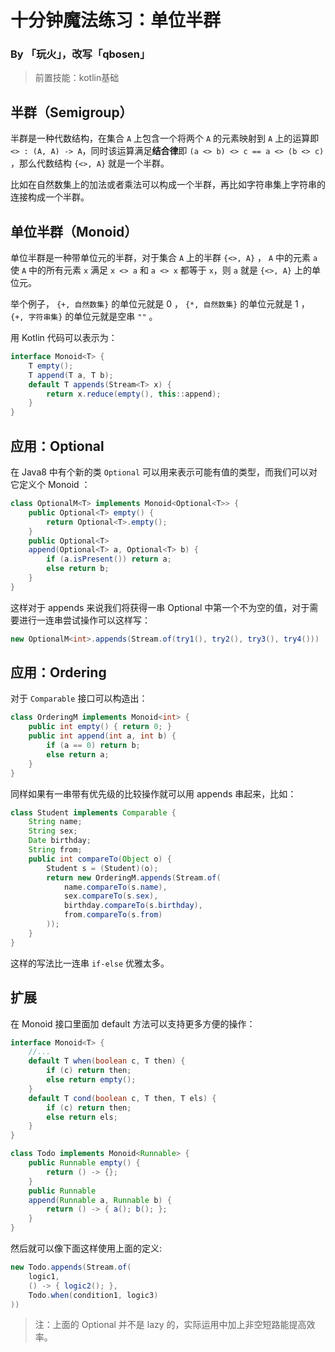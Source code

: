 # 十分钟魔法练习：单位半群

### By 「玩火」，改写「qbosen」

> 前置技能：kotlin基础

## 半群（Semigroup）

半群是一种代数结构，在集合 `A` 上包含一个将两个 `A` 的元素映射到 `A` 上的运算即 `<> : (A, A) -> A​` ，同时该运算满足**结合律**即 `(a <> b) <> c == a <> (b <> c)` ，那么代数结构 `{<>, A}` 就是一个半群。

比如在自然数集上的加法或者乘法可以构成一个半群，再比如字符串集上字符串的连接构成一个半群。

## 单位半群（Monoid）

单位半群是一种带单位元的半群，对于集合 `A` 上的半群 `{<>, A}` ， `A` 中的元素 `a` 使 `A` 中的所有元素 `x` 满足 `x <> a` 和 `a <> x` 都等于 `x`，则 `a` 就是 `{<>, A}` 上的单位元。

举个例子， `{+, 自然数集}` 的单位元就是 0 ， `{*, 自然数集}` 的单位元就是 1 ， `{+, 字符串集}` 的单位元就是空串 `""` 。

用 Kotlin 代码可以表示为：

```java
interface Monoid<T> {
    T empty();
    T append(T a, T b);
    default T appends(Stream<T> x) {
        return x.reduce(empty(), this::append);
    }
}
```

## 应用：Optional

在 Java8 中有个新的类 `Optional` 可以用来表示可能有值的类型，而我们可以对它定义个 Monoid ：

```java
class OptionalM<T> implements Monoid<Optional<T>> {
    public Optional<T> empty() {
        return Optional<T>.empty();
    }
    public Optional<T> 
    append(Optional<T> a, Optional<T> b) {
        if (a.isPresent()) return a;
        else return b;
    }
}
```

这样对于 appends 来说我们将获得一串 Optional 中第一个不为空的值，对于需要进行一连串尝试操作可以这样写：

```java
new OptionalM<int>.appends(Stream.of(try1(), try2(), try3(), try4()))
```

## 应用：Ordering

对于 `Comparable` 接口可以构造出：

```java
class OrderingM implements Monoid<int> {
    public int empty() { return 0; }
    public int append(int a, int b) {
        if (a == 0) return b;
        else return a;
    }
}
```

同样如果有一串带有优先级的比较操作就可以用 appends 串起来，比如：

```java
class Student implements Comparable {
    String name;
    String sex;
    Date birthday;
    String from;
    public int compareTo(Object o) {
        Student s = (Student)(o);
        return new OrderingM.appends(Stream.of(
            name.compareTo(s.name),
            sex.compareTo(s.sex),
            birthday.compareTo(s.birthday),
            from.compareTo(s.from)
        ));
    }
}
```

这样的写法比一连串 `if-else` 优雅太多。

## 扩展

在 Monoid 接口里面加 default 方法可以支持更多方便的操作：

```java
interface Monoid<T> {
    //...
    default T when(boolean c, T then) {
        if (c) return then;
        else return empty();
    }
    default T cond(boolean c, T then, T els) {
        if (c) return then;
        else return els;
    }
}

class Todo implements Monoid<Runnable> {
    public Runnable empty() {
        return () -> {};
    }
    public Runnable 
    append(Runnable a, Runnable b) {
        return () -> { a(); b(); };
    }
}
```

然后就可以像下面这样使用上面的定义:

```java
new Todo.appends(Stream.of(
    logic1,
    () -> { logic2(); },
    Todo.when(condition1, logic3)
))
```

> 注：上面的 Optional 并不是 lazy 的，实际运用中加上非空短路能提高效率。
